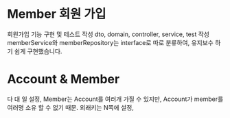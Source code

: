 # Member 회원 가입 
회원가입 기능 구현 및 테스트 작성 
dto, domain, controller, service, test 작성 
memberService와 memberRepository는 interface로 따로 분류하여, 유지보수 하기 쉽게 구현했습니다. 

# Account & Member 
다 대 일 설정, 
Member는 Account를 여러개 가질 수 있지만, Account가 member를 여러명 소유 할 수 없기 때문.
외래키는 N쪽에 설정, 


